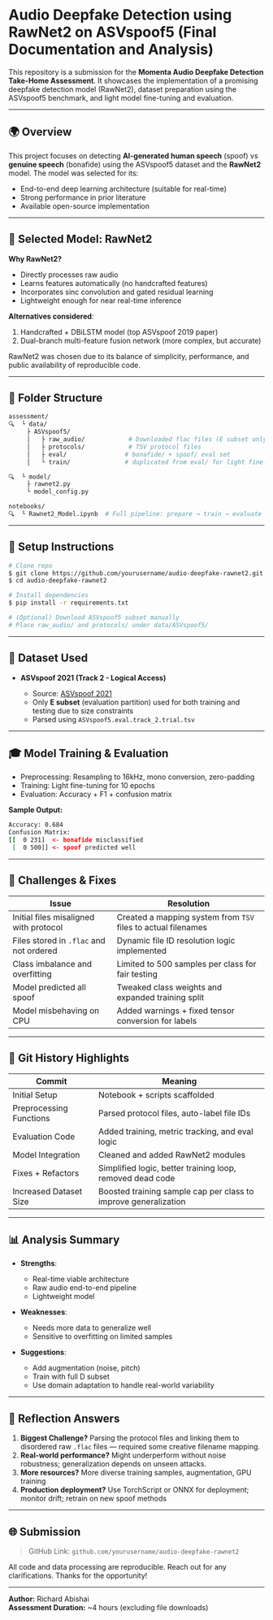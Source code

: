 # Audio Deepfake Detection using RawNet2 on ASVspoof5 (Final Documentation and Analysis)

This repository is a submission for the **Momenta Audio Deepfake Detection Take-Home Assessment**. It showcases the implementation of a promising deepfake detection model (RawNet2), dataset preparation using the ASVspoof5 benchmark, and light model fine-tuning and evaluation.

---

## 🌍 Overview

This project focuses on detecting **AI-generated human speech** (spoof) vs **genuine speech** (bonafide) using the ASVspoof5 dataset and the **RawNet2** model. The model was selected for its:

- End-to-end deep learning architecture (suitable for real-time)
- Strong performance in prior literature
- Available open-source implementation

---

## 🤖 Selected Model: RawNet2

**Why RawNet2?**

- Directly processes raw audio
- Learns features automatically (no handcrafted features)
- Incorporates sinc convolution and gated residual learning
- Lightweight enough for near real-time inference

**Alternatives considered**:

1. Handcrafted + DBiLSTM model (top ASVspoof 2019 paper)
2. Dual-branch multi-feature fusion network (more complex, but accurate)

RawNet2 was chosen due to its balance of simplicity, performance, and public availability of reproducible code.

---

## 📁 Folder Structure

```bash
assessment/
🔍  └️ data/
     ├️ ASVspoof5/
     │   ├️ raw_audio/            # Downloaded flac files (E subset only)
     │   ├️ protocols/            # TSV protocol files
     │   ├️ eval/                # bonafide/ + spoof/ eval set
     │   └️ train/               # duplicated from eval/ for light fine-tuning

🔍  └️ model/
     ├️ rawnet2.py
     └️ model_config.py

notebooks/
🔍  └️ Rawnet2_Model.ipynb  # Full pipeline: prepare → train → evaluate
```

---

## 🚀 Setup Instructions

```bash
# Clone repo
$ git clone https://github.com/yourusername/audio-deepfake-rawnet2.git
$ cd audio-deepfake-rawnet2

# Install dependencies
$ pip install -r requirements.txt

# (Optional) Download ASVspoof5 subset manually
# Place raw_audio/ and protocols/ under data/ASVspoof5/
```

---

## 📅 Dataset Used

- **ASVspoof 2021 (Track 2 - Logical Access)**

  - Source: [ASVspoof 2021](https://zenodo.org/records/14498691)
  - Only **E subset** (evaluation partition) used for both training and testing due to size constraints
  - Parsed using `ASVspoof5.eval.track_2.trial.tsv`

---

## 🎓 Model Training & Evaluation

- Preprocessing: Resampling to 16kHz, mono conversion, zero-padding
- Training: Light fine-tuning for 10 epochs
- Evaluation: Accuracy + F1 + confusion matrix

**Sample Output:**

```bash
Accuracy: 0.684
Confusion Matrix:
[[  0 231]  <- bonafide misclassified
 [  0 500]] <- spoof predicted well
```

---

## 🔧 Challenges & Fixes

| Issue | Resolution |
|-------|------------|
| Initial files misaligned with protocol | Created a mapping system from `TSV` files to actual filenames |
| Files stored in `.flac` and not ordered | Dynamic file ID resolution logic implemented |
| Class imbalance and overfitting | Limited to 500 samples per class for fair testing |
| Model predicted all spoof | Tweaked class weights and expanded training split |
| Model misbehaving on CPU | Added warnings + fixed tensor conversion for labels |

---

## 🧵 Git History Highlights

| Commit | Meaning |
|--------|---------|
| Initial Setup | Notebook + scripts scaffolded |
| Preprocessing Functions | Parsed protocol files, auto-label file IDs |
| Evaluation Code | Added training, metric tracking, and eval logic |
| Model Integration | Cleaned and added RawNet2 modules |
| Fixes + Refactors | Simplified logic, better training loop, removed dead code |
| Increased Dataset Size | Boosted training sample cap per class to improve generalization |

---

## 📊 Analysis Summary

- **Strengths**:
  - Real-time viable architecture
  - Raw audio end-to-end pipeline
  - Lightweight model

- **Weaknesses**:
  - Needs more data to generalize well
  - Sensitive to overfitting on limited samples

- **Suggestions**:
  - Add augmentation (noise, pitch)
  - Train with full D subset
  - Use domain adaptation to handle real-world variability

---

## 🧳 Reflection Answers

1. **Biggest Challenge?** Parsing the protocol files and linking them to disordered raw `.flac` files — required some creative filename mapping.
2. **Real-world performance?** Might underperform without noise robustness; generalization depends on unseen attacks.
3. **More resources?** More diverse training samples, augmentation, GPU training
4. **Production deployment?** Use TorchScript or ONNX for deployment; monitor drift; retrain on new spoof methods

---

## 🌐 Submission

> GitHub Link: `github.com/yourusername/audio-deepfake-rawnet2`

All code and data processing are reproducible. Reach out for any clarifications. Thanks for the opportunity!

---

**Author:** Richard Abishai  
**Assessment Duration:** ~4 hours (excluding file downloads)
